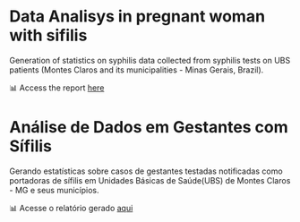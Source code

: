 # Data Analisys in pregnant woman with sifilis
Generation of statistics on syphilis data collected from syphilis tests on UBS patients (Montes Claros and its municipalities - Minas Gerais, Brazil).

📊 Access the report [here](https://github.com/jAzz-hub/sifilis_data_analisys/blob/main/Documentation/An%C3%A1lise_de_Dados_TCC_S%C3%ADfilis_Gestacional_em_Montes_Claros_e_seus_Munic%C3%ADpios.pdf)

# Análise de Dados em Gestantes com Sífilis
Gerando estatísticas sobre casos de gestantes testadas notificadas como portadoras de sífilis em Unidades Básicas de Saúde(UBS) de Montes Claros - MG e seus municípios.

📊 Acesse o relatório gerado [aqui](https://github.com/jAzz-hub/sifilis_data_analisys/blob/main/Documentation/An%C3%A1lise_de_Dados_TCC_S%C3%ADfilis_Gestacional_em_Montes_Claros_e_seus_Munic%C3%ADpios.pdf)
